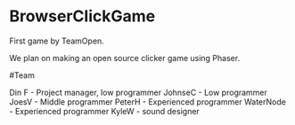 # BrowserClickGame
First game by TeamOpen.

We plan on making an open source clicker game using Phaser.

#Team

Din F - Project manager, low programmer
JohnseC - Low programmer
JoesV - Middle programmer
PeterH - Experienced programmer
WaterNode - Experienced programmer
KyleW - sound designer

